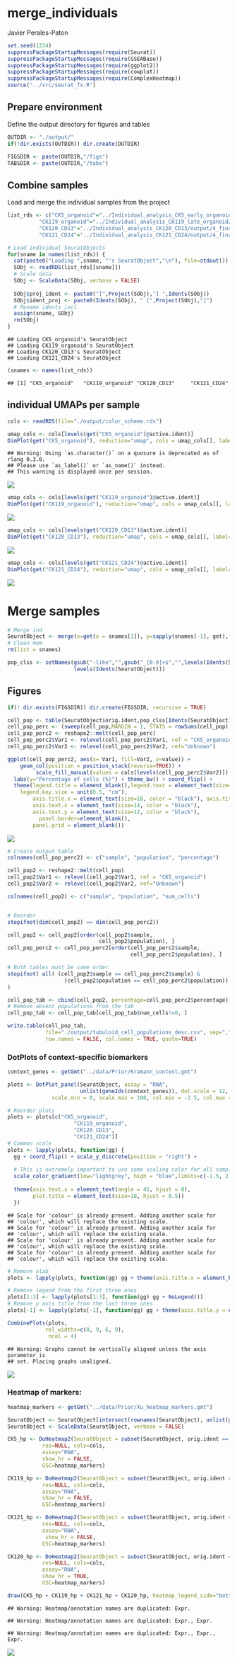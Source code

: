 merge\_individuals
================
Javier Perales-Paton

``` r
set.seed(1234)
suppressPackageStartupMessages(require(Seurat))
suppressPackageStartupMessages(require(GSEABase))
suppressPackageStartupMessages(require(ggplot2))
suppressPackageStartupMessages(require(cowplot))
suppressPackageStartupMessages(require(ComplexHeatmap))
source("../src/seurat_fx.R")
```

## Prepare environment

Define the output directory for figures and tables

``` r
OUTDIR <- "./output/"
if(!dir.exists(OUTDIR)) dir.create(OUTDIR)

FIGSDIR <- paste(OUTDIR,"/figs")
TABSDIR <- paste(OUTDIR,"/tabs")
```

## Combine samples

Load and merge the individual samples from the
project

``` r
list_rds <- c("CK5_organoid"="../Individual_analysis_CK5_early_organoid/output/4_final_assignment/data/SeuratObject.rds",
          "CK119_organoid"="../Individual_analysis_CK119_late_organoid/output/2_cell_assignment/data/SeuratObject.rds",
          "CK120_CD13"="../Individual_analysis_CK120_CD13/output/4_final_assignment/data/SeuratObject.rds",
          "CK121_CD24"="../Individual_analysis_CK121_CD24/output/4_final_assignment/data/SeuratObject.rds")

# Load individual SeuratObjects
for(sname in names(list_rds)) {
  cat(paste0("Loading ",sname, "'s SeuratObject","\n"), file=stdout())
  SObj <- readRDS(list_rds[[sname]])
  # Scale data
  SObj <- ScaleData(SObj, verbose = FALSE)
  
  SObj$proj_ident <- paste0("[",Project(SObj),"] ",Idents(SObj))
  SObj$ident_proj <- paste0(Idents(SObj), " [",Project(SObj),"]")
  # Rename idents incl
  assign(sname, SObj)
  rm(SObj)
}
```

    ## Loading CK5_organoid's SeuratObject
    ## Loading CK119_organoid's SeuratObject
    ## Loading CK120_CD13's SeuratObject
    ## Loading CK121_CD24's SeuratObject

``` r
(snames <- names(list_rds))
```

    ## [1] "CK5_organoid"   "CK119_organoid" "CK120_CD13"     "CK121_CD24"

## individual UMAPs per sample

``` r
cols <- readRDS(file="./output/color_scheme.rds")
```

``` r
umap_cols <- cols[levels(get("CK5_organoid")@active.ident)]
DimPlot(get("CK5_organoid"), reduction="umap", cols = umap_cols[], label=TRUE)
```

    ## Warning: Using `as.character()` on a quosure is deprecated as of rlang 0.3.0.
    ## Please use `as_label()` or `as_name()` instead.
    ## This warning is displayed once per session.

![](./output/figs/CK5_organoid_umap_final-1.png)<!-- -->

``` r
umap_cols <- cols[levels(get("CK119_organoid")@active.ident)]
DimPlot(get("CK119_organoid"), reduction="umap", cols = umap_cols[], label = TRUE)
```

![](./output/figs/CK119_organoid_umap_final-1.png)<!-- -->

``` r
umap_cols <- cols[levels(get("CK120_CD13")@active.ident)]
DimPlot(get("CK120_CD13"), reduction="umap", cols = umap_cols[], label=TRUE)
```

![](./output/figs/CK120_CD13_umap_final-1.png)<!-- -->

``` r
umap_cols <- cols[levels(get("CK121_CD24")@active.ident)]
DimPlot(get("CK121_CD24"), reduction="umap", cols = umap_cols[], label=TRUE)
```

![](./output/figs/CK121_CD24_umap_final-1.png)<!-- -->

# Merge samples

``` r
# Merge ind
SeuratObject <- merge(x=get(x = snames[1]), y=sapply(snames[-1], get), add.cell.ids = snames)
# Clean mem
rm(list = snames)
```

``` r
pop_clss <- setNames(gsub("-like","",gsub("_[0-9]+$","",levels(Idents(SeuratObject)))),
                     levels(Idents(SeuratObject)))
```

## Figures

``` r
if(! dir.exists(FIGSDIR)) dir.create(FIGSDIR, recursive = TRUE)
```

``` r
cell_pop <- table(SeuratObject$orig.ident,pop_clss[Idents(SeuratObject)])
cell_pop_perc <- (sweep(cell_pop,MARGIN = 1, STATS = rowSums(cell_pop), FUN = "/")) * 100
cell_pop_perc2 <- reshape2::melt(cell_pop_perc)
cell_pop_perc2$Var1 <- relevel(cell_pop_perc2$Var1, ref = "CK5_organoid")
cell_pop_perc2$Var2 <- relevel(cell_pop_perc2$Var2, ref="Unknown")

ggplot(cell_pop_perc2, aes(x= Var1, fill=Var2, y=value)) +
    geom_col(position = position_stack(reverse=TRUE)) + 
         scale_fill_manual(values = cols[levels(cell_pop_perc2$Var2)]) +
  labs(y="Percentage of cells (%)") + theme_bw() + coord_flip() +
  theme(legend.title = element_blank(),legend.text = element_text(size=10),
    legend.key.size = unit(0.5, "cm"),
        axis.title.x = element_text(size=18, color = "black"), axis.title.y = element_blank(),
        axis.text.x = element_text(size=14, color = "black"),
        axis.text.y = element_text(size=12, color = "black"),
          panel.border=element_blank(),
        panel.grid = element_blank())
```

![](./output/figs/merged_cell_prop-1.png)<!-- -->

``` r
# Create output table
colnames(cell_pop_perc2) <- c("sample", "population", "percentage")

cell_pop2 <- reshape2::melt(cell_pop)
cell_pop2$Var1 <- relevel(cell_pop2$Var1, ref = "CK5_organoid")
cell_pop2$Var2 <- relevel(cell_pop2$Var2, ref="Unknown")

colnames(cell_pop2) <- c("sample", "population", "num_cells")


# Reorder
stopifnot(dim(cell_pop2) == dim(cell_pop_perc2))

cell_pop2 <- cell_pop2[order(cell_pop2$sample,
                             cell_pop2$population), ]
cell_pop_perc2 <- cell_pop_perc2[order(cell_pop_perc2$sample,
                                       cell_pop_perc2$population), ]

# Both tables must be same order
stopifnot( all( (cell_pop2$sample == cell_pop_perc2$sample) & 
                  (cell_pop2$population == cell_pop_perc2$population))
)

cell_pop_tab <- cbind(cell_pop2, percentage=cell_pop_perc2$percentage)
# Remove absent populations from the tab
cell_pop_tab <- cell_pop_tab[cell_pop_tab$num_cells!=0, ]

write.table(cell_pop_tab,
            file="./output/tubuloid_cell_populations_desc.csv", sep=",",
            row.names = FALSE, col.names = TRUE, quote=TRUE)
```

### DotPlots of context-specific biomarkers

``` r
context_genes <- getGmt("../data/Prior/Kramann_context.gmt")
```

``` r
plots <- DotPlot_panel(SeuratObject, assay = "RNA",
                       unlist(geneIds(context_genes)), dot.scale = 12,
              scale.min = 0, scale.max = 100, col.min = -2.5, col.max = 2.5)

# Reorder plots
plots <- plots[c("CK5_organoid",
                     "CK119_organoid",
                     "CK120_CD13",
                     "CK121_CD24")]
# Common scale
plots <- lapply(plots, function(gg) {
  gg + coord_flip() + scale_y_discrete(position = "right") +
    
  # This is extremely important to use same scaling color for all samples
  scale_color_gradient(low="lightgrey", high = "blue",limits=c(-1.5, 2.5)) +
      
  theme(axis.text.x = element_text(angle = 45, hjust = 0),
        plot.title = element_text(size=18, hjust = 0.5))
  })
```

    ## Scale for 'colour' is already present. Adding another scale for
    ## 'colour', which will replace the existing scale.
    ## Scale for 'colour' is already present. Adding another scale for
    ## 'colour', which will replace the existing scale.
    ## Scale for 'colour' is already present. Adding another scale for
    ## 'colour', which will replace the existing scale.
    ## Scale for 'colour' is already present. Adding another scale for
    ## 'colour', which will replace the existing scale.

``` r
# Remove xlab
plots <- lapply(plots, function(gg) gg + theme(axis.title.x = element_blank()))

# Remove legend from the first three ones
plots[1:3] <- lapply(plots[1:3], function(gg) gg + NoLegend())
# Remove y axis title from the last three ones
plots[-1] <- lapply(plots[-1], function(gg) gg + theme(axis.title.y = element_blank()))

CombinePlots(plots,
            rel_widths=c(8, 9, 6, 9),
             ncol = 4)
```

    ## Warning: Graphs cannot be vertically aligned unless the axis parameter is
    ## set. Placing graphs unaligned.

![](./output/figs/merged_split_context_dotplot_final-1.png)<!-- -->

### Heatmap of markers:

``` r
heatmap_markers <- getGmt("../data/Prior/Xu_heatmap_markers.gmt")

SeuratObject <- SeuratObject[intersect(rownames(SeuratObject), unlist(geneIds(heatmap_markers))), ]
SeuratObject <- ScaleData(SeuratObject, verbose = FALSE)

CK5_hp <- DoHeatmap2(SeuratObject = subset(SeuratObject, orig.ident == "CK5_organoid"),
           res=NULL, cols=cols,
           assay="RNA",
           show_hr = FALSE,
           GSC=heatmap_markers)

CK119_hp <- DoHeatmap2(SeuratObject = subset(SeuratObject, orig.ident == "CK119_organoid"),
           res=NULL, cols=cols,
           assay="RNA",
           show_hr = FALSE,
           GSC=heatmap_markers)

CK121_hp <- DoHeatmap2(SeuratObject = subset(SeuratObject, orig.ident == "CK121_CD24"),
           res=NULL, cols=cols,
           assay="RNA",
            show_hr = FALSE,
           GSC=heatmap_markers)

CK120_hp <- DoHeatmap2(SeuratObject = subset(SeuratObject, orig.ident == "CK120_CD13"),
           res=NULL, cols=cols,
           assay="RNA",
           show_hr = TRUE,
           GSC=heatmap_markers)

draw(CK5_hp + CK119_hp + CK121_hp + CK120_hp, heatmap_legend_side="bottom", annotation_legend_side = "bottom")
```

    ## Warning: Heatmap/annotation names are duplicated: Expr.

    ## Warning: Heatmap/annotation names are duplicated: Expr., Expr.

    ## Warning: Heatmap/annotation names are duplicated: Expr., Expr., Expr.

![](./output/figs/merged_heatmap-1.png)<!-- -->
